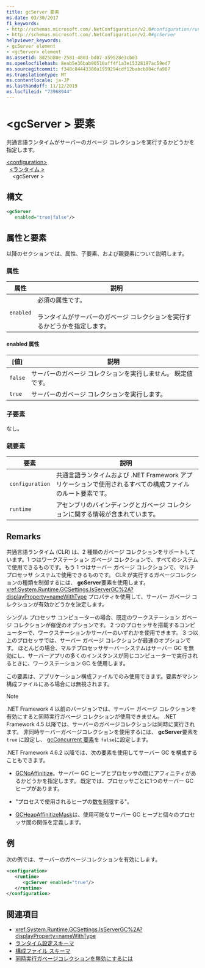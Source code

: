 ```yaml
---
title: gcServer 要素
ms.date: 03/30/2017
f1_keywords:
- http://schemas.microsoft.com/.NetConfiguration/v2.0#configuration/runtime/gcServer
- http://schemas.microsoft.com/.NetConfiguration/v2.0#gcServer
helpviewer_keywords:
- gcServer element
- <gcServer> element
ms.assetid: 8d25b80e-2581-4803-bd87-a59528e3cb03
ms.openlocfilehash: 8eab5e36bab90510aff4f1a3e15328197ac59ed7
ms.sourcegitcommit: f348c84443380a1959294cdf12babcb804cfa987
ms.translationtype: MT
ms.contentlocale: ja-JP
ms.lasthandoff: 11/12/2019
ms.locfileid: "73968944"
---
```

# <a name="gcserver-element"></a>\<gcServer > 要素

共通言語ランタイムがサーバーのガベージ コレクションを実行するかどうかを指定します。

[\<configuration>](../configuration-element.md)\
&nbsp;&nbsp;[\<ランタイム >](runtime-element.md)\
&nbsp;&nbsp;&nbsp;&nbsp;\<gcServer >

## <a name="syntax"></a>構文

```xml
<gcServer
   enabled="true|false"/>
```

## <a name="attributes-and-elements"></a>属性と要素

以降のセクションでは、属性、子要素、および親要素について説明します。

### <a name="attributes"></a>属性

|属性|説明|
|---------------|-----------------|
|`enabled`|必須の属性です。<br /><br />ランタイムがサーバーのガベージ コレクションを実行するかどうかを指定します。|

#### <a name="enabled-attribute"></a>enabled 属性

|[値]|説明|
|-----------|-----------------|
|`false`|サーバーのガベージ コレクションを実行しません。 既定値です。|
|`true`|サーバーのガベージ コレクションを実行します。|

### <a name="child-elements"></a>子要素

なし。

### <a name="parent-elements"></a>親要素

|要素|説明|
|-------------|-----------------|
|`configuration`|共通言語ランタイムおよび .NET Framework アプリケーションで使用されるすべての構成ファイルのルート要素です。|
|`runtime`|アセンブリのバインディングとガベージ コレクションに関する情報が含まれています。|

## <a name="remarks"></a>Remarks

共通言語ランタイム (CLR) は、2 種類のガベージ コレクションをサポートしています。1 つはワークステーション ガベージ コレクションで、すべてのシステムで使用できるものです。もう 1 つはサーバー ガベージ コレクションで、マルチプロセッサ システムで使用できるものです。 CLR が実行するガベージコレクションの種類を制御するには、 **gcServer**要素を使用します。 <xref:System.Runtime.GCSettings.IsServerGC%2A?displayProperty=nameWithType> プロパティを使用して、サーバー ガベージ コレクションが有効かどうかを決定します。

シングル プロセッサ コンピューターの場合、既定のワークステーション ガベージ コレクションが催促のオプションです。 2 つのプロセッサを搭載するコンピューターで、ワークステーションかサーバーのいずれかを使用できます。 3 つ以上のプロセッサでは、サーバー ガベージ コレクションが最速のオプションです。 ほとんどの場合、マルチプロセッササーバーシステムはサーバー GC を無効にし、サーバーアプリの多くのインスタンスが同じコンピューターで実行されるときに、ワークステーション GC を使用します。

この要素は、アプリケーション構成ファイルでのみ使用できます。要素がマシン構成ファイルにある場合には無視されます。

> [!NOTE]
> .NET Framework 4 以前のバージョンでは、サーバー ガベージ コレクションを有効にすると同時実行ガベージ コレクションが使用できません。 .NET Framework 4.5 以降では、サーバーのガベージコレクションは同時に実行されます。 非同時サーバーガベージコレクションを使用するには、 **gcServer**要素を `true` に設定し、 [gcConcurrent 要素](gcconcurrent-element.md)を `false`に設定します。

.NET Framework 4.6.2 以降では、次の要素を使用してサーバー GC を構成することもできます。

- [GCNoAffinitize](gcnoaffinitize-element.md)。サーバー GC ヒープとプロセッサの間にアフィニティがあるかどうかを指定します。 既定では、プロセッサごとに1つのサーバー GC ヒープがあります。

- "プロセスで使用されるヒープの[数を制限](gcheapcount-element.md)する"。

- [GCHeapAffinitizeMask](gcheapaffinitizemask-element.md)は、使用可能なサーバー GC ヒープと個々のプロセッサ間の関係を定義します。

## <a name="example"></a>例

次の例では、サーバーのガベージコレクションを有効にします。

```xml
<configuration>
   <runtime>
      <gcServer enabled="true"/>
   </runtime>
</configuration>
```

## <a name="see-also"></a>関連項目

- <xref:System.Runtime.GCSettings.IsServerGC%2A?displayProperty=nameWithType>
- [ランタイム設定スキーマ](index.md)
- [構成ファイル スキーマ](../index.md)
- [同時実行ガベージコレクションを無効にするには](gcconcurrent-element.md#to-disable-background-garbage-collection)
